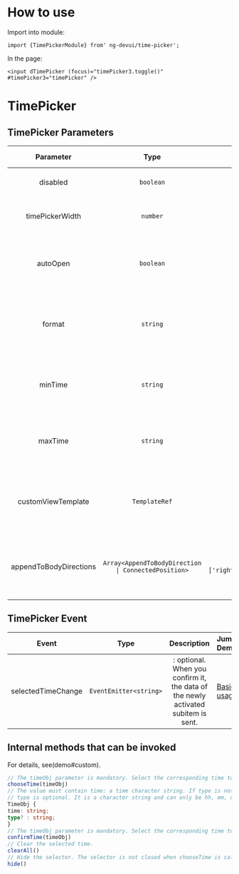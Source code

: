 # How to use

Import into module:

```
import {TimePickerModule} from' ng-devui/time-picker';
```
In the page:
```
<input dTimePicker (focus)="timePicker3.toggle()" #timePicker3="timePicker" />
```

# TimePicker

## TimePicker Parameters

| Parameter | Type | Default | Description | Jump to Demo |
| :-----------------------: | :------------: | :--------: | :-------------------------------------------| :-----------------------------------------------------------------|
| disabled | `boolean` | false | Optional. Disable selection. | [Basic usage](demo#basic-usage) |
| timePickerWidth | `number` | -- | Optional, width of the drop-down list box | [Basic usage](demo#basic-usage) |
| autoOpen | `boolean` | false | Optional, indicating whether to expand the initialization directly. | [Basic usage](demo#basic-usage) |
| format | `string` | 'hh:mm:ss' | Optional. The input format is used to control the time format. | [Format](demo#format) |
| minTime | `string` | '00:00:00' | Optional. The minimum available time is limited. | [formatting](demo#format) |
| maxTime | `string` | '23:59:59' | Optional. The maximum time allowed is limited. | [formatting](demo#format) |
| customViewTemplate | `TemplateRef` | -- | Optional. Customize the time or content in the operation area. | [Input template](demo#custom) |
| appendToBodyDirections | `Array<AppendToBodyDirection \| ConnectedPosition>` | ` ['rightDown','leftDown','rightUp','leftUp']` | The first position in the array is preferred for the direction array. | -- |

## TimePicker Event

| Event | Type | Description | Jump Demo |
| :----------------: | :--------------------: | :------------------------------------------: | :------------------------------------------------------------------|
| selectedTimeChange | `EventEmitter<string>` |: optional. When you confirm it, the data of the newly activated subitem is sent. | [Basic usage](demo#basic-usage) |

## Internal methods that can be invoked

For details, see(demo#custom).

```TypeScript
// The timeObj parameter is mandatory. Select the corresponding time to trigger selectedTimeChange.
chooseTime(timeObj)
// The value must contain time: a time character string. If type is not transferred, the value of time must be a complete time and the corresponding time is selected. If type is transferred, the value of time must be a single time and the corresponding event is selected.
// type is optional. It is a character string and can only be hh, mm, or ss. The value is case-insensitive and must be used together with time.
TimeObj {
time: string;
type? : string;
}
// The timeObj parameter is mandatory. Select the corresponding time to trigger confirmTimeChange.
confirmTime(timeObj)
// Clear the selected time.
clearAll()
// Hide the selector. The selector is not closed when chooseTime is called. You need to manually close the selector. The selector is directly closed when confirmTime is called.
hide()
```
